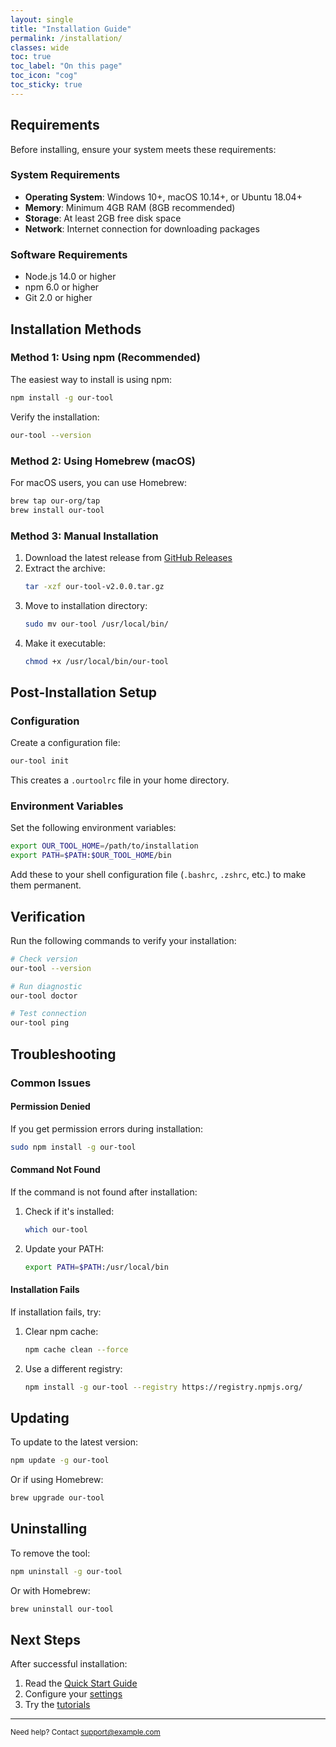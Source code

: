 ```yaml
---
layout: single
title: "Installation Guide"
permalink: /installation/
classes: wide
toc: true
toc_label: "On this page"
toc_icon: "cog"
toc_sticky: true
---
```



## Requirements

Before installing, ensure your system meets these requirements:

### System Requirements

- **Operating System**: Windows 10+, macOS 10.14+, or Ubuntu 18.04+
- **Memory**: Minimum 4GB RAM (8GB recommended)
- **Storage**: At least 2GB free disk space
- **Network**: Internet connection for downloading packages

### Software Requirements

- Node.js 14.0 or higher
- npm 6.0 or higher
- Git 2.0 or higher

## Installation Methods

### Method 1: Using npm (Recommended)

The easiest way to install is using npm:

```bash
npm install -g our-tool
```

Verify the installation:

```bash
our-tool --version
```

### Method 2: Using Homebrew (macOS)

For macOS users, you can use Homebrew:

```bash
brew tap our-org/tap
brew install our-tool
```

### Method 3: Manual Installation

1. Download the latest release from [GitHub Releases](https://github.com/yourusername/yourrepository/releases)
2. Extract the archive:
   ```bash
   tar -xzf our-tool-v2.0.0.tar.gz
   ```
3. Move to installation directory:
   ```bash
   sudo mv our-tool /usr/local/bin/
   ```
4. Make it executable:
   ```bash
   chmod +x /usr/local/bin/our-tool
   ```

## Post-Installation Setup

### Configuration

Create a configuration file:

```bash
our-tool init
```

This creates a `.ourtoolrc` file in your home directory.

### Environment Variables

Set the following environment variables:

```bash
export OUR_TOOL_HOME=/path/to/installation
export PATH=$PATH:$OUR_TOOL_HOME/bin
```

Add these to your shell configuration file (`.bashrc`, `.zshrc`, etc.) to make them permanent.

## Verification

Run the following commands to verify your installation:

```bash
# Check version
our-tool --version

# Run diagnostic
our-tool doctor

# Test connection
our-tool ping
```

## Troubleshooting

### Common Issues

#### Permission Denied

If you get permission errors during installation:

```bash
sudo npm install -g our-tool
```

#### Command Not Found

If the command is not found after installation:

1. Check if it's installed:
   ```bash
   which our-tool
   ```
2. Update your PATH:
   ```bash
   export PATH=$PATH:/usr/local/bin
   ```

#### Installation Fails

If installation fails, try:

1. Clear npm cache:
   ```bash
   npm cache clean --force
   ```
2. Use a different registry:
   ```bash
   npm install -g our-tool --registry https://registry.npmjs.org/
   ```

## Updating

To update to the latest version:

```bash
npm update -g our-tool
```

Or if using Homebrew:

```bash
brew upgrade our-tool
```

## Uninstalling

To remove the tool:

```bash
npm uninstall -g our-tool
```

Or with Homebrew:

```bash
brew uninstall our-tool
```

## Next Steps

After successful installation:

1. Read the [Quick Start Guide](quickstart/)
2. Configure your [settings](guide/configuration/)
3. Try the [tutorials](tutorials/)

---

<small>Need help? Contact [support@example.com](mailto:support@example.com)</small>